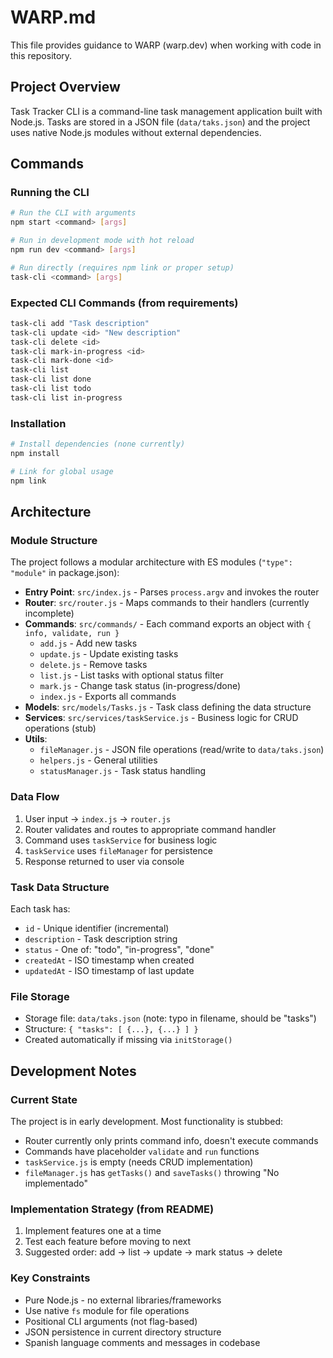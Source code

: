 # WARP.md

This file provides guidance to WARP (warp.dev) when working with code in this repository.

## Project Overview
Task Tracker CLI is a command-line task management application built with Node.js. Tasks are stored in a JSON file (`data/taks.json`) and the project uses native Node.js modules without external dependencies.

## Commands

### Running the CLI
```bash
# Run the CLI with arguments
npm start <command> [args]

# Run in development mode with hot reload
npm run dev <command> [args]

# Run directly (requires npm link or proper setup)
task-cli <command> [args]
```

### Expected CLI Commands (from requirements)
```bash
task-cli add "Task description"
task-cli update <id> "New description"
task-cli delete <id>
task-cli mark-in-progress <id>
task-cli mark-done <id>
task-cli list
task-cli list done
task-cli list todo
task-cli list in-progress
```

### Installation
```bash
# Install dependencies (none currently)
npm install

# Link for global usage
npm link
```

## Architecture

### Module Structure
The project follows a modular architecture with ES modules (`"type": "module"` in package.json):

- **Entry Point**: `src/index.js` - Parses `process.argv` and invokes the router
- **Router**: `src/router.js` - Maps commands to their handlers (currently incomplete)
- **Commands**: `src/commands/` - Each command exports an object with `{ info, validate, run }`
  - `add.js` - Add new tasks
  - `update.js` - Update existing tasks
  - `delete.js` - Remove tasks
  - `list.js` - List tasks with optional status filter
  - `mark.js` - Change task status (in-progress/done)
  - `index.js` - Exports all commands
- **Models**: `src/models/Tasks.js` - Task class defining the data structure
- **Services**: `src/services/taskService.js` - Business logic for CRUD operations (stub)
- **Utils**:
  - `fileManager.js` - JSON file operations (read/write to `data/taks.json`)
  - `helpers.js` - General utilities
  - `statusManager.js` - Task status handling

### Data Flow
1. User input → `index.js` → `router.js`
2. Router validates and routes to appropriate command handler
3. Command uses `taskService` for business logic
4. `taskService` uses `fileManager` for persistence
5. Response returned to user via console

### Task Data Structure
Each task has:
- `id` - Unique identifier (incremental)
- `description` - Task description string
- `status` - One of: "todo", "in-progress", "done"
- `createdAt` - ISO timestamp when created
- `updatedAt` - ISO timestamp of last update

### File Storage
- Storage file: `data/taks.json` (note: typo in filename, should be "tasks")
- Structure: `{ "tasks": [ {...}, {...} ] }`
- Created automatically if missing via `initStorage()`

## Development Notes

### Current State
The project is in early development. Most functionality is stubbed:
- Router currently only prints command info, doesn't execute commands
- Commands have placeholder `validate` and `run` functions
- `taskService.js` is empty (needs CRUD implementation)
- `fileManager.js` has `getTasks()` and `saveTasks()` throwing "No implementado"

### Implementation Strategy (from README)
1. Implement features one at a time
2. Test each feature before moving to next
3. Suggested order: add → list → update → mark status → delete

### Key Constraints
- Pure Node.js - no external libraries/frameworks
- Use native `fs` module for file operations
- Positional CLI arguments (not flag-based)
- JSON persistence in current directory structure
- Spanish language comments and messages in codebase
